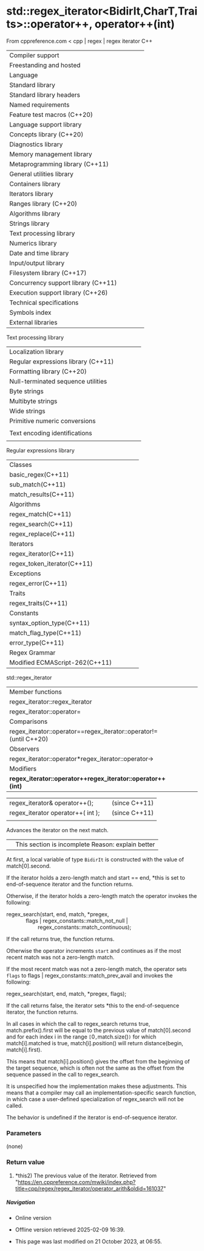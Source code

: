 # std::regex_iterator<BidirIt,CharT,Traits>::operator++, operator++(int)

From cppreference.com
< cpp‎ | regex‎ | regex iterator
C++

|  |  |  |  |  |
| --- | --- | --- | --- | --- |
| Compiler support | | | | |
| Freestanding and hosted | | | | |
| Language | | | | |
| Standard library | | | | |
| Standard library headers | | | | |
| Named requirements | | | | |
| Feature test macros (C++20) | | | | |
| Language support library | | | | |
| Concepts library (C++20) | | | | |
| Diagnostics library | | | | |
| Memory management library | | | | |
| Metaprogramming library (C++11) | | | | |
| General utilities library | | | | |
| Containers library | | | | |
| Iterators library | | | | |
| Ranges library (C++20) | | | | |
| Algorithms library | | | | |
| Strings library | | | | |
| Text processing library | | | | |
| Numerics library | | | | |
| Date and time library | | | | |
| Input/output library | | | | |
| Filesystem library (C++17) | | | | |
| Concurrency support library (C++11) | | | | |
| Execution support library (C++26) | | | | |
| Technical specifications | | | | |
| Symbols index | | | | |
| External libraries | | | | |

Text processing library

|  |  |  |  |  |
| --- | --- | --- | --- | --- |
| Localization library | | | | |
| Regular expressions library (C++11) | | | | |
| Formatting library (C++20) | | | | |
| Null-terminated sequence utilities | | | | |
| Byte strings | | | | |
| Multibyte strings | | | | |
| Wide strings | | | | |
| Primitive numeric conversions | | | | |
| |  |  |  |  |  | | --- | --- | --- | --- | --- | | to_chars(C++17) | | | | | | to_chars_result(C++17) | | | | | | from_chars(C++17) | | | | | | from_chars_result(C++17) | | | | | | chars_format(C++17) | | | | | |
| Text encoding identifications | | | | |
| |  |  |  |  |  | | --- | --- | --- | --- | --- | | text_encoding(C++26) | | | | | |

Regular expressions library

|  |  |  |  |  |
| --- | --- | --- | --- | --- |
| Classes | | | | |
| basic_regex(C++11) | | | | |
| sub_match(C++11) | | | | |
| match_results(C++11) | | | | |
| Algorithms | | | | |
| regex_match(C++11) | | | | |
| regex_search(C++11) | | | | |
| regex_replace(C++11) | | | | |
| Iterators | | | | |
| regex_iterator(C++11) | | | | |
| regex_token_iterator(C++11) | | | | |
| Exceptions | | | | |
| regex_error(C++11) | | | | |
| Traits | | | | |
| regex_traits(C++11) | | | | |
| Constants | | | | |
| syntax_option_type(C++11) | | | | |
| match_flag_type(C++11) | | | | |
| error_type(C++11) | | | | |
| Regex Grammar | | | | |
| Modified ECMAScript-262(C++11) | | | | |

std::regex_iterator

|  |  |  |  |  |
| --- | --- | --- | --- | --- |
| Member functions | | | | |
| regex_iterator::regex_iterator | | | | |
| regex_iterator::operator= | | | | |
| Comparisons | | | | |
| regex_iterator::operator==regex_iterator::operator!=(until C++20) | | | | |
| Observers | | | | |
| regex_iterator::operator\*regex_iterator::operator-> | | | | |
| Modifiers | | | | |
| ****regex_iterator::operator++regex_iterator::operator++(int)**** | | | | |

|  |  |  |
| --- | --- | --- |
| regex_iterator& operator++(); |  | (since C++11) |
| regex_iterator operator++( int ); |  | (since C++11) |
|  |  |  |

Advances the iterator on the next match.

|  |  |
| --- | --- |
|  | This section is incomplete Reason: explain better |

At first, a local variable of type `BidirIt` is constructed with the value of match[0].second.

If the iterator holds a zero-length match and start == end, \*this is set to end-of-sequence iterator and the function returns.

Otherwise, if the iterator holds a zero-length match the operator invokes the following:

regex_search(start, end, match, \*pregex,   
             flags | regex_constants::match_not_null |   
                     regex_constants::match_continuous);

If the call returns true, the function returns.

Otherwise the operator increments `start` and continues as if the most recent match was not a zero-length match.

If the most recent match was not a zero-length match, the operator sets `flags` to flags | regex_constants::match_prev_avail and invokes the following:

regex_search(start, end, match, \*pregex, flags);

If the call returns false, the iterator sets \*this to the end-of-sequence iterator, the function returns.

In all cases in which the call to regex_search returns true, match.prefix().first will be equal to the previous value of match[0].second and for each index i in the range `[`​0​`,`match.size()`)` for which match[i].matched is true, match[i].position() will return distance(begin, match[i].first).

This means that match[i].position() gives the offset from the beginning of the target sequence, which is often not the same as the offset from the sequence passed in the call to regex_search.

It is unspecified how the implementation makes these adjustments. This means that a compiler may call an implementation-specific search function, in which case a user-defined specialization of regex_search will not be called.

The behavior is undefined if the iterator is end-of-sequence iterator.

### Parameters

(none)

### Return value

1) \*this2) The previous value of the iterator.
Retrieved from "<https://en.cppreference.com/mwiki/index.php?title=cpp/regex/regex_iterator/operator_arith&oldid=161037>"

##### Navigation

- Online version
- Offline version retrieved 2025-02-09 16:39.

- This page was last modified on 21 October 2023, at 06:55.